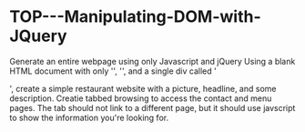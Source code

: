 # TOP---Manipulating-DOM-with-JQuery
Generate an entire webpage using only Javascript and jQuery
Using a blank HTML document with only '<html>', '<body>', and a single div called '<div id="content">', create a simple restaurant website with a picture, headline, and some description. 
Creatie tabbed browsing to access the contact and menu pages. The tab should not link to a different page, but it should use javscript to show the information you're looking for. 
